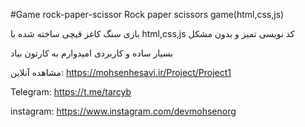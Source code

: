 #Game rock-paper-scissor
Rock paper scissors game(html,css,js)

بازی سنگ کاغز قیچی ساخته شده با html,css,js کد نویسی تمیز و بدون مشکل

بسیار ساده و کاربردی امیدوارم به کارتون بیاد

مشاهده آنلاین: https://mohsenhesavi.ir/Project/Project1

Telegram: https://t.me/tarcyb

instagram: https://www.instagram.com/devmohsenorg
